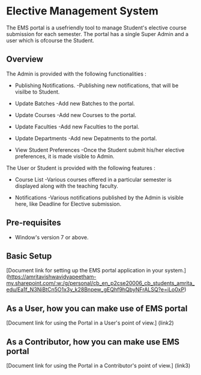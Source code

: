 # Elective Management System
The EMS portal is a usefriendly tool to manage Student's elective course submission for each semester. The portal has a single Super Admin and a user which is ofcourse the Student.

## Overview
The Admin is provided with the following functionalities :

* Publishing Notifications.
 -Publishing new notifications, that will be visilbe to Student.

* Update Batches
 -Add new Batches to the portal.

* Update Courses
 -Add new Courses to the portal.

* Update Faculties
 -Add new Faculties to the portal.

* Update Departments
 -Add new Depatments to the portal.

* View Student Preferences
 -Once the Student submit his/her elective preferences, it is made visible to Admin.

The User or Student is provided with the following features :

* Course List
 -Various courses offered in a particular semester is displayed along with the teaching faculty.

* Notifications
 -Various notifications published by the Admin is visible here, like Deadline for Elective submission.

## Pre-requisites
* Window's version 7 or above.

## Basic Setup
[Document link for setting up the EMS portal application in your system.] (https://amritavishwavidyapeetham-my.sharepoint.com/:w:/g/personal/cb_en_p2cse20006_cb_students_amrita_edu/Ea1f_N3NiBtCn5O1x3y_k28Bnpew_gEQhf9hQbyNFrALSQ?e=iLo0xP)

## As a User, how you can make use of EMS portal
[Document link for using the Portal in a User's point of view.] (link2)

## As a Contributor, how you can make use EMS portal
[Document link for using the Portal in a Contributor's point of view.] (link3)  
